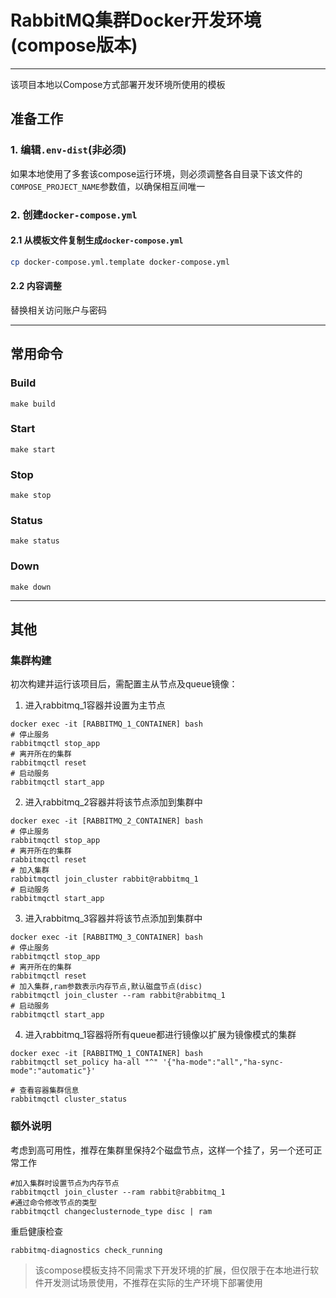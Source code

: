 # RabbitMQ集群Docker开发环境(compose版本)
---
该项目本地以Compose方式部署开发环境所使用的模板

## 准备工作
### 1. 编辑`.env-dist`(非必须)
如果本地使用了多套该compose运行环境，则必须调整各自目录下该文件的`COMPOSE_PROJECT_NAME`参数值，以确保相互间唯一

### 2. 创建`docker-compose.yml`
#### 2.1 从模板文件复制生成`docker-compose.yml`
```bash
cp docker-compose.yml.template docker-compose.yml
```
#### 2.2 内容调整
替换相关访问账户与密码

---

## 常用命令
### Build
`make build`

### Start
`make start`

### Stop
`make stop`

### Status
`make status`

### Down
`make down`

---

## 其他
### 集群构建
初次构建并运行该项目后，需配置主从节点及queue镜像：
1. 进入rabbitmq_1容器并设置为主节点
```
docker exec -it [RABBITMQ_1_CONTAINER] bash
# 停止服务
rabbitmqctl stop_app
# 离开所在的集群
rabbitmqctl reset
# 启动服务
rabbitmqctl start_app
```

2. 进入rabbitmq_2容器并将该节点添加到集群中
```
docker exec -it [RABBITMQ_2_CONTAINER] bash
# 停止服务
rabbitmqctl stop_app
# 离开所在的集群
rabbitmqctl reset
# 加入集群
rabbitmqctl join_cluster rabbit@rabbitmq_1
# 启动服务
rabbitmqctl start_app
```

3. 进入rabbitmq_3容器并将该节点添加到集群中
```
docker exec -it [RABBITMQ_3_CONTAINER] bash
# 停止服务
rabbitmqctl stop_app
# 离开所在的集群
rabbitmqctl reset
# 加入集群,ram参数表示内存节点,默认磁盘节点(disc)
rabbitmqctl join_cluster --ram rabbit@rabbitmq_1
# 启动服务
rabbitmqctl start_app
```

4. 进入rabbitmq_1容器将所有queue都进行镜像以扩展为镜像模式的集群
```
docker exec -it [RABBITMQ_1_CONTAINER] bash
rabbitmqctl set_policy ha-all "^" '{"ha-mode":"all","ha-sync-mode":"automatic"}'

# 查看容器集群信息
rabbitmqctl cluster_status
```

### 额外说明
考虑到高可用性，推荐在集群里保持2个磁盘节点，这样一个挂了，另一个还可正常工作
```
#加入集群时设置节点为内存节点
rabbitmqctl join_cluster --ram rabbit@rabbitmq_1
#通过命令修改节点的类型
rabbitmqctl changeclusternode_type disc | ram
```
重启健康检查
```
rabbitmq-diagnostics check_running
```


> 该compose模板支持不同需求下开发环境的扩展，但仅限于在本地进行软件开发测试场景使用，不推荐在实际的生产环境下部署使用
